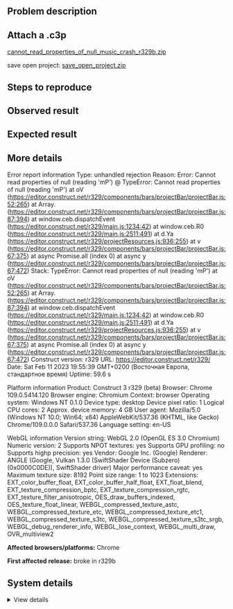 ## Problem description



## Attach a .c3p

[cannot_read_properties_of_null_music_crash_r329b.zip](https://github.com/WilsonPercival/WilsonPercival/files/10714359/cannot_read_properties_of_null_music_crash_r329b.zip)

save open project: [save_open_project.zip](https://github.com/WilsonPercival/WilsonPercival/files/10714360/save_open_project.zip)

## Steps to reproduce



## Observed result



## Expected result



## More details

Error report information
Type: unhandled rejection
Reason: Error: Cannot read properties of null (reading 'mP') @ TypeError: Cannot read properties of null (reading 'mP') at oV (https://editor.construct.net/r329/components/bars/projectBar/projectBar.js:52:265) at Array. (https://editor.construct.net/r329/components/bars/projectBar/projectBar.js:87:394) at window.ceb.dispatchEvent (https://editor.construct.net/r329/main.js:1234:42) at window.ceb.R0 (https://editor.construct.net/r329/main.js:2511:491) at d.Ya (https://editor.construct.net/r329/projectResources.js:936:255) at v (https://editor.construct.net/r329/components/bars/projectBar/projectBar.js:67:375) at async Promise.all (index 0) at async y (https://editor.construct.net/r329/components/bars/projectBar/projectBar.js:67:472)
Stack: TypeError: Cannot read properties of null (reading 'mP') at oV (https://editor.construct.net/r329/components/bars/projectBar/projectBar.js:52:265) at Array. (https://editor.construct.net/r329/components/bars/projectBar/projectBar.js:87:394) at window.ceb.dispatchEvent (https://editor.construct.net/r329/main.js:1234:42) at window.ceb.R0 (https://editor.construct.net/r329/main.js:2511:491) at d.Ya (https://editor.construct.net/r329/projectResources.js:936:255) at v (https://editor.construct.net/r329/components/bars/projectBar/projectBar.js:67:375) at async Promise.all (index 0) at async y (https://editor.construct.net/r329/components/bars/projectBar/projectBar.js:67:472)
Construct version: r329
URL: https://editor.construct.net/r329/
Date: Sat Feb 11 2023 19:55:39 GMT+0200 (Восточная Европа, стандартное время)
Uptime: 59.6 s

Platform information
Product: Construct 3 r329 (beta)
Browser: Chrome 109.0.5414.120
Browser engine: Chromium
Context: browser
Operating system: Windows NT 0.1.0
Device type: desktop
Device pixel ratio: 1
Logical CPU cores: 2
Approx. device memory: 4 GB
User agent: Mozilla/5.0 (Windows NT 10.0; Win64; x64) AppleWebKit/537.36 (KHTML, like Gecko) Chrome/109.0.0.0 Safari/537.36
Language setting: en-US

WebGL information
Version string: WebGL 2.0 (OpenGL ES 3.0 Chromium)
Numeric version: 2
Supports NPOT textures: yes
Supports GPU profiling: no
Supports highp precision: yes
Vendor: Google Inc. (Google)
Renderer: ANGLE (Google, Vulkan 1.3.0 (SwiftShader Device (Subzero) (0x0000C0DE)), SwiftShader driver)
Major performance caveat: yes
Maximum texture size: 8192
Point size range: 1 to 1023
Extensions: EXT_color_buffer_float, EXT_color_buffer_half_float, EXT_float_blend, EXT_texture_compression_bptc, EXT_texture_compression_rgtc, EXT_texture_filter_anisotropic, OES_draw_buffers_indexed, OES_texture_float_linear, WEBGL_compressed_texture_astc, WEBGL_compressed_texture_etc, WEBGL_compressed_texture_etc1, WEBGL_compressed_texture_s3tc, WEBGL_compressed_texture_s3tc_srgb, WEBGL_debug_renderer_info, WEBGL_lose_context, WEBGL_multi_draw, OVR_multiview2

**Affected browsers/platforms:** Chrome

**First affected release:** broke in r329b

## System details

<details><summary>View details</summary>

Platform information
Product: Construct 3 r329 (beta)
Browser: Chrome 109.0.5414.120
Browser engine: Chromium
Context: browser
Operating system: Windows NT 0.1.0
Device type: desktop
Device pixel ratio: 1
Logical CPU cores: 2
Approx. device memory: 4 GB
User agent: Mozilla/5.0 (Windows NT 10.0; Win64; x64) AppleWebKit/537.36 (KHTML, like Gecko) Chrome/109.0.0.0 Safari/537.36
Language setting: en-US

Local storage
Storage quota (approx): 59 gb
Storage usage (approx): 167 mb (0.3%)
Persistant storage: No

Browser support notes
This list contains missing features that are not required, but could improve performance or user experience if supported.

UI effects are disabled in settings.
WebGL indicates a major performance caveat. It is probably using software rendering.
WebGL information
Version string: WebGL 2.0 (OpenGL ES 3.0 Chromium)
Numeric version: 2
Supports NPOT textures: yes
Supports GPU profiling: no
Supports highp precision: yes
Vendor: Google Inc. (Google)
Renderer: ANGLE (Google, Vulkan 1.3.0 (SwiftShader Device (Subzero) (0x0000C0DE)), SwiftShader driver)
Major performance caveat: yes
Maximum texture size: 8192
Point size range: 1 to 1023
Extensions:

EXT_color_buffer_float
EXT_color_buffer_half_float
EXT_float_blend
EXT_texture_compression_bptc
EXT_texture_compression_rgtc
EXT_texture_filter_anisotropic
OES_draw_buffers_indexed
OES_texture_float_linear
WEBGL_compressed_texture_astc
WEBGL_compressed_texture_etc
WEBGL_compressed_texture_etc1
WEBGL_compressed_texture_s3tc
WEBGL_compressed_texture_s3tc_srgb
WEBGL_debug_renderer_info
WEBGL_lose_context
WEBGL_multi_draw
OVR_multiview2
Audio information
System sample rate: 48000 Hz
Output channels: 2
Output interpretation: speakers
Supported decode formats:

WebM Opus (audio/webm; codecs=opus)
Ogg Opus (audio/ogg; codecs=opus)
WebM Vorbis (audio/webm; codecs=vorbis)
Ogg Vorbis (audio/ogg; codecs=vorbis)
MPEG-4 AAC (audio/mp4; codecs=mp4a.40.5)
MP3 (audio/mpeg)
FLAC (audio/flac)
PCM WAV (audio/wav; codecs=1)
Supported encode formats:

WebM Opus (audio/webm; codecs=opus)
Video information
Supported decode formats:

WebM AV1 (video/webm; codecs=av01.0.00M.08)
MP4 AV1 (video/mp4; codecs=av01.0.00M.08)
WebM VP9 (video/webm; codecs=vp9)
WebM VP8 (video/webm; codecs=vp8)
Ogg Theora (video/ogg; codecs=theora)
H.264 (video/mp4; codecs=avc1.42E01E)
Supported encode formats:

WebM VP9 (video/webm; codecs=vp9)
WebM VP8 (video/webm; codecs=vp8)

</details>

